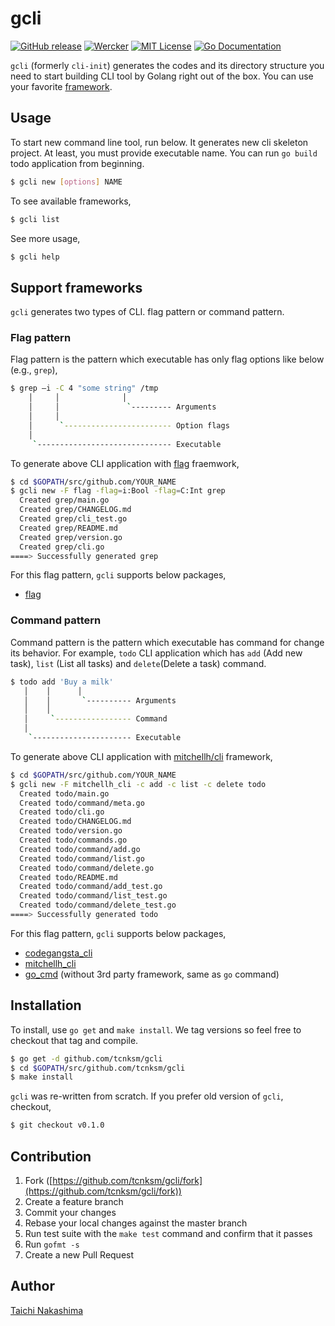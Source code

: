 gcli
====

[![GitHub release](http://img.shields.io/github/release/tcnksm/gcli.svg?style=flat-square)][release]
[![Wercker](http://img.shields.io/wercker/ci/5587a34baf7de9c51b02e04b.svg?style=flat-square)][wercker]
[![MIT License](http://img.shields.io/badge/license-MIT-blue.svg?style=flat-square)][license]
[![Go Documentation](http://img.shields.io/badge/go-documentation-blue.svg?style=flat-square)][godocs]

[release]: https://github.com/tcnksm/gcli/releases
[wercker]: https://app.wercker.com/#applications/5587a34baf7de9c51b02e04b
[license]: https://github.com/tcnksm/gcli/blob/master/LICENSE
[godocs]: http://godoc.org/github.com/tcnksm/gcli

`gcli` (formerly `cli-init`) generates the codes and its directory structure you need to start building CLI tool by Golang right out of the box. You can use your favorite [framework](#support-frameworks). 

## Usage

To start new command line tool, run below. It generates new cli skeleton project. At least, you must provide executable name. You can run `go build` todo application from beginning.

```bash
$ gcli new [options] NAME
```

To see available frameworks,

```bash
$ gcli list
```

See more usage,

```bash
$ gcli help
```

## Support frameworks

`gcli` generates two types of CLI. flag pattern or command pattern.

### Flag pattern

Flag pattern is the pattern which executable has only flag options like below (e.g., `grep`),

```bash
$ grep —i -C 4 "some string" /tmp   
    │     │              │           
    │     │               `--------- Arguments 
    │     │                          
    │      `------------------------ Option flags   
    │                                
     `------------------------------ Executable  
```

To generate above CLI application with [flag](https://golang.org/pkg/flag/) fraemwork,
 
```bash
$ cd $GOPATH/src/github.com/YOUR_NAME
$ gcli new -F flag -flag=i:Bool -flag=C:Int grep
  Created grep/main.go
  Created grep/CHANGELOG.md
  Created grep/cli_test.go
  Created grep/README.md
  Created grep/version.go
  Created grep/cli.go
====> Successfully generated grep
```

For this flag pattern, `gcli` supports below packages, 

- [flag](https://golang.org/pkg/flag/)

### Command pattern

Command pattern is the pattern which executable has command for change its behavior. For example, `todo` CLI application which has `add` (Add new task), `list` (List all tasks) and `delete`(Delete a task) command. 

```bash
$ todo add 'Buy a milk' 
   │    │      │           
   │    │       `---------- Arguments 
   │    │ 
   │     `----------------- Command 
   │                                  
    `---------------------- Executable
```

To generate above CLI application with [mitchellh/cli](https://github.com/mitchellh/cli) framework,

```bash
$ cd $GOPATH/src/github.com/YOUR_NAME
$ gcli new -F mitchellh_cli -c add -c list -c delete todo
  Created todo/main.go
  Created todo/command/meta.go
  Created todo/cli.go
  Created todo/CHANGELOG.md
  Created todo/version.go
  Created todo/commands.go
  Created todo/command/add.go
  Created todo/command/list.go
  Created todo/command/delete.go
  Created todo/README.md
  Created todo/command/add_test.go
  Created todo/command/list_test.go
  Created todo/command/delete_test.go
====> Successfully generated todo
```

For this flag pattern, `gcli` supports below packages, 

- [codegangsta_cli](https://github.com/codegangsta/cli)
- [mitchellh_cli](https://github.com/mitchellh/cli)
- [go_cmd](https://github.com/golang/go/blob/master/src/cmd/go/main.go#L30#L51) (without 3rd party framework, same as `go` command)

## Installation

To install, use `go get` and `make install`. We tag versions so feel free to checkout that tag and compile.

```bash
$ go get -d github.com/tcnksm/gcli
$ cd $GOPATH/src/github.com/tcnksm/gcli
$ make install 
```

`gcli` was re-written from scratch. If you prefer old version of `gcli`, checkout,

```bash
$ git checkout v0.1.0
```

## Contribution

1. Fork ([https://github.com/tcnksm/gcli/fork](https://github.com/tcnksm/gcli/fork))
1. Create a feature branch
1. Commit your changes
1. Rebase your local changes against the master branch
1. Run test suite with the `make test` command and confirm that it passes
1. Run `gofmt -s`
1. Create a new Pull Request

## Author

[Taichi Nakashima](https://github.com/tcnksm)
